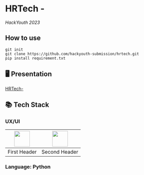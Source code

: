 # HRTech -
*HackYouth 2023*

## How to use
```
git init
git clone https://github.com/hackyouth-submission/hrtech.git
pip install requirement.txt
```
## 🖥 Presentation
[HRTech-]()
## 📚 Tech Stack
### UX/UI
|<img width= 50 src="https://upload.wikimedia.org/wikipedia/commons/thumb/6/61/HTML5_logo_and_wordmark.svg/1024px-HTML5_logo_and_wordmark.svg.png"> |<img width= 50 src="https://upload.wikimedia.org/wikipedia/commons/d/d5/CSS3_logo_and_wordmark.svg"> |
| ----------------------------------------------------|----------------------------------------------------------------------|
| First Header  | Second Header |
### Language: Python


